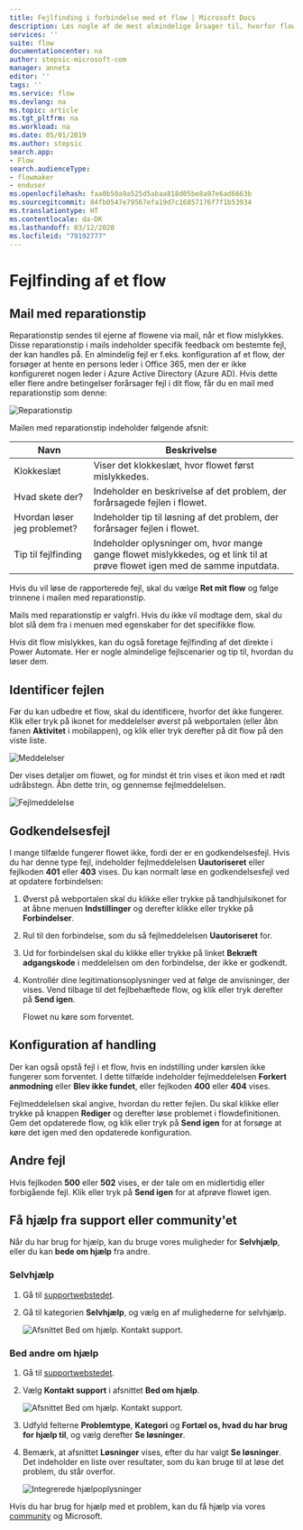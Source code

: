 ```yaml
---
title: Fejlfinding i forbindelse med et flow | Microsoft Docs
description: Løs nogle af de mest almindelige årsager til, hvorfor flows ikke fungerer
services: ''
suite: flow
documentationcenter: na
author: stepsic-microsoft-com
manager: anneta
editor: ''
tags: ''
ms.service: flow
ms.devlang: na
ms.topic: article
ms.tgt_pltfrm: na
ms.workload: na
ms.date: 05/01/2019
ms.author: stepsic
search.app:
- Flow
search.audienceType:
- flowmaker
- enduser
ms.openlocfilehash: faa0b50a9a525d5abaa818d05be8a97e6ad6663b
ms.sourcegitcommit: 84fb0547e79567efa19d7c16857176f7f1b53934
ms.translationtype: HT
ms.contentlocale: da-DK
ms.lasthandoff: 03/12/2020
ms.locfileid: "79192777"
---
```

# <a name="troubleshooting-a-flow"></a>Fejlfinding af et flow


## <a name="repair-tips-in-email"></a>Mail med reparationstip

Reparationstip sendes til ejerne af flowene via mail, når et flow mislykkes. Disse reparationstip i mails indeholder specifik feedback om bestemte fejl, der kan handles på. En almindelig fejl er f.eks. konfiguration af et flow, der forsøger at hente en persons leder i Office 365, men der er ikke konfigureret nogen leder i Azure Active Directory (Azure AD). Hvis dette eller flere andre betingelser forårsager fejl i dit flow, får du en mail med reparationstip som denne:

![Reparationstip](media/fix-flow-failures/repair-tips-email.png)

Mailen med reparationstip indeholder følgende afsnit:

Navn|Beskrivelse
---|---
Klokkeslæt|Viser det klokkeslæt, hvor flowet først mislykkedes.
Hvad skete der?|Indeholder en beskrivelse af det problem, der forårsagede fejlen i flowet.
Hvordan løser jeg problemet?|Indeholder tip til løsning af det problem, der forårsager fejlen i flowet.
Tip til fejlfinding|Indeholder oplysninger om, hvor mange gange flowet mislykkedes, og et link til at prøve flowet igen med de samme inputdata.

Hvis du vil løse de rapporterede fejl, skal du vælge **Ret mit flow** og følge trinnene i mailen med reparationstip.

Mails med reparationstip er valgfri. Hvis du ikke vil modtage dem, skal du blot slå dem fra i menuen med egenskaber for det specifikke flow.

Hvis dit flow mislykkes, kan du også foretage fejlfinding af det direkte i Power Automate.  Her er nogle almindelige fejlscenarier og tip til, hvordan du løser dem.

## <a name="identify-the-error"></a>Identificer fejlen
Før du kan udbedre et flow, skal du identificere, hvorfor det ikke fungerer. Klik eller tryk på ikonet for meddelelser øverst på webportalen (eller åbn fanen **Aktivitet** i mobilappen), og klik eller tryk derefter på dit flow på den viste liste.

![Meddelelser](./media/fix-flow-failures/notifications-toolbar.png)

Der vises detaljer om flowet, og for mindst ét trin vises et ikon med et rødt udråbstegn. Åbn dette trin, og gennemse fejlmeddelelsen.

![Fejlmeddelelse](./media/fix-flow-failures/flow-run-failure.png)


## <a name="authentication-failures"></a>Godkendelsesfejl
I mange tilfælde fungerer flowet ikke, fordi der er en godkendelsesfejl. Hvis du har denne type fejl, indeholder fejlmeddelelsen **Uautoriseret** eller fejlkoden **401** eller **403** vises. Du kan normalt løse en godkendelsesfejl ved at opdatere forbindelsen:

1. Øverst på webportalen skal du klikke eller trykke på tandhjulsikonet for at åbne menuen **Indstillinger** og derefter klikke eller trykke på **Forbindelser**.
2. Rul til den forbindelse, som du så fejlmeddelelsen **Uautoriseret** for.
3. Ud for forbindelsen skal du klikke eller trykke på linket **Bekræft adgangskode** i meddelelsen om den forbindelse, der ikke er godkendt.
4. Kontrollér dine legitimationsoplysninger ved at følge de anvisninger, der vises. Vend tilbage til det fejlbehæftede flow, og klik eller tryk derefter på **Send igen**.
   
    Flowet nu køre som forventet.

## <a name="action-configuration"></a>Konfiguration af handling
Der kan også opstå fejl i et flow, hvis en indstilling under kørslen ikke fungerer som forventet. I dette tilfælde indeholder fejlmeddelelsen **Forkert anmodning** eller **Blev ikke fundet**, eller fejlkoden **400** eller **404** vises.

Fejlmeddelelsen skal angive, hvordan du retter fejlen. Du skal klikke eller trykke på knappen **Rediger** og derefter løse problemet i flowdefinitionen. Gem det opdaterede flow, og klik eller tryk på **Send igen** for at forsøge at køre det igen med den opdaterede konfiguration.

## <a name="other-failures"></a>Andre fejl
Hvis fejlkoden **500** eller **502** vises, er der tale om en midlertidig eller forbigående fejl. Klik eller tryk på **Send igen** for at afprøve flowet igen.

## <a name="getting-help-from-support-or-the-community"></a>Få hjælp fra support eller community'et

Når du har brug for hjælp, kan du bruge vores muligheder for **Selvhjælp**, eller du kan **bede om hjælp** fra andre.

### <a name="self-help"></a>Selvhjælp 

1. Gå til [supportwebstedet](https://flow.microsoft.com/support/).
1. Gå til kategorien **Selvhjælp**, og vælg en af mulighederne for selvhjælp.

    ![Afsnittet Bed om hjælp. Kontakt support.](media/fix-flow-failures/self-help-section.png)
### <a name="ask-for-help-from-others"></a>Bed andre om hjælp

1. Gå til [supportwebstedet](https://flow.microsoft.com/support/).
1. Vælg **Kontakt support** i afsnittet **Bed om hjælp**.
    
    ![Afsnittet Bed om hjælp. Kontakt support.](media/fix-flow-failures/ask-for-help.png)

1. Udfyld felterne **Problemtype**, **Kategori** og **Fortæl os, hvad du har brug for hjælp til**, og vælg derefter **Se løsninger**. 

1. Bemærk, at afsnittet **Løsninger** vises, efter du har valgt **Se løsninger**. Det indeholder en liste over resultater, som du kan bruge til at løse det problem, du står overfor. 

    ![Integrerede hjælpoplysninger](media/fix-flow-failures/integrated-helper-details.png)

Hvis du har brug for hjælp med et problem, kan du få hjælp via vores [community](https://go.microsoft.com/fwlink/?LinkID=787467) og Microsoft. 

